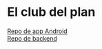 # El club del plan

[Repo de app Android](https://github.com/alba-97/ceibo-front)  
[Repo de backend](https://github.com/alba-97/ceibo-back)

